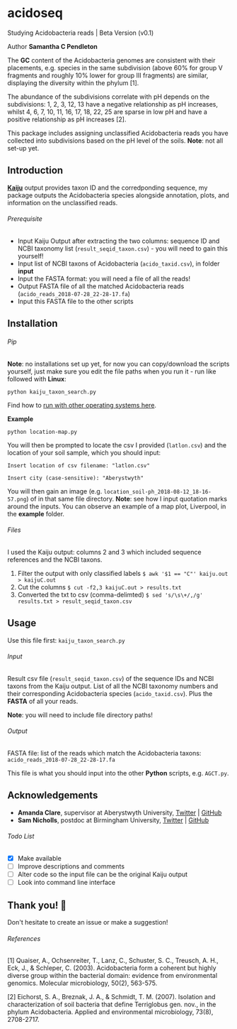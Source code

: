 # acidoseq

Studying Acidobacteria reads | Beta Version (v0.1)

Author __Samantha C Pendleton__

The **GC** content of the Acidobacteria genomes are consistent with their placements, e.g. species in the same subdivision (above 60\% for group V fragments and roughly 10\% lower for group III fragments) are similar, displaying the diversity within the phylum [1].

The abundance of the subdivisions correlate with pH depends on the subdivisions: 1, 2, 3, 12, 13 have a negative relationship as pH increases, whilst 4, 6, 7, 10, 11, 16, 17, 18, 22, 25 are sparse in low pH and have a positive relationship as pH increases [2].

This package includes assigning unclassified Acidobacteria reads you have collected into subdivisions based on the pH level of the soils. **Note**: not all set-up yet.

## Introduction

[**Kaiju**](http://kaiju.binf.ku.dk) output provides taxon ID and the corredponding sequence, my package outputs the Acidobacteria species alongside annotation, plots, and information on the unclassified reads.

###### Prerequisite
- Input Kaiju Output after extracting the two columns: sequence ID and NCBI taxonomy list (`result_seqid_taxon.csv`) - you will need to gain this yourself!
- Input list of NCBI taxons of Acidobacteria (`acido_taxid.csv`), in folder **input**
- Input the FASTA format: you will need a file of all the reads!
- Output FASTA file of all the matched Acidobacteria reads (`acido_reads_2018-07-28_22-28-17.fa`)
- Input this FASTA file to the other scripts

## Installation

###### Pip
**Note**: no installations set up yet, for now you can copy/download the scripts yourself, just make sure you edit the file paths when you run it - run like followed with **Linux**:

`python kaiju_taxon_search.py`

Find how to [run with other operating systems here](https://en.wikibooks.org/wiki/Python_Programming/Creating_Python_Programs).

**Example**

`python location-map.py`

You will then be prompted to locate the csv I provided (`latlon.csv`) and the location of your soil sample, which you should input:

`Insert location of csv filename: "latlon.csv"`

`Insert city (case-sensitive): "Aberystwyth"`

You will then gain an image (e.g. `location_soil-ph_2018-08-12_18-16-57.png`) of in that same file directory. **Note**: see how I input quotation marks around the inputs. You can observe an example of a map plot, Liverpool, in the **example** folder.

###### Files
I used the Kaiju output: columns 2 and 3 which included sequence references and the NCBI taxons.

1. Filter the output with only classified labels	`$ awk '$1 == "C"' kaiju.out > kaijuC.out`
2. Cut the columns					`$ cut -f2,3 kaijuC.out > results.txt`
3. Converted the txt to csv (comma-delimted)		`$ sed 's/\s\+/,/g' results.txt > result_seqid_taxon.csv`

## Usage
Use this file first: `kaiju_taxon_search.py`

###### Input
Result csv file (`result_seqid_taxon.csv`) of the sequence IDs and NCBI taxons from the Kaiju output. 
List of all the NCBI taxonomy numbers and their corresponding Acidobacteria species (`acido_taxid.csv`).
Plus the **FASTA** of all your reads.

**Note**: you will need to include file directory paths!

###### Output
FASTA file: list of the reads which match the Acidobacteria taxons: `acido_reads_2018-07-28_22-28-17.fa`

This file is what you should input into the other **Python** scripts, e.g. `AGCT.py`.

## Acknowledgements
* **Amanda Clare**, supervisor at Aberystwyth University, [Twitter](https://twitter.com/afcaber) | [GitHub](https://github.com/amandaclare)
* **Sam Nicholls**, postdoc at Birmingham University, [Twitter](https://twitter.com/samstudio8) | [GitHub](https://github.com/SamStudio8)

###### Todo List
- [x] Make available
- [ ] Improve descriptions and comments
- [ ] Alter code so the input file can be the original Kaiju output
- [ ] Look into command line interface

## Thank you! :seedling:

Don't hesitate to create an issue or make a suggestion!

###### References
[1] Quaiser, A., Ochsenreiter, T., Lanz, C., Schuster, S. C., Treusch, A. H., Eck, J., & Schleper, C. (2003). Acidobacteria form a coherent but highly diverse group within the bacterial domain: evidence from environmental genomics. Molecular microbiology, 50(2), 563-575.

[2] Eichorst, S. A., Breznak, J. A., & Schmidt, T. M. (2007). Isolation and characterization of soil bacteria that define Terriglobus gen. nov., in the phylum Acidobacteria. Applied and environmental microbiology, 73(8), 2708-2717.
